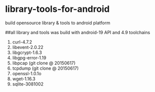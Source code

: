 # library-tools-for-android
build opensource library &amp; tools to android platform

##all library and tools was build with android-19 API and 4.9 toolchains
1. curl-4.7.2
2. libevent-2.0.22
3. libgcrypt-1.6.3
4. libgpg-error-1.19
5. libpcap (git clone @ 20150617)
6. tcpdump (git clone @ 20150617)
7. openssl-1.0.1o
8. wget-1.16.3
9. sqlite-3081002
